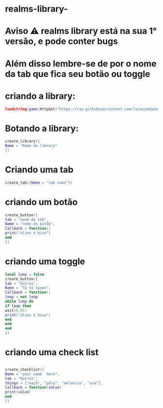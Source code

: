 # realms-library-
# Aviso ⚠️ realms library está na sua 1° versão, e pode conter bugs 
# Além disso lembre-se de por o nome da tab que fica seu botão ou toggle 
# criando a library:
```lua
loadstring(game:HttpGet("https://raw.githubusercontent.com/lucaszedamanga/realms-library-/refs/heads/main/Protected_4068189292969153.lua.txt"))()
```

# Botando a library:

```lua
create_library({
Name = "Name da library"
})
```

# Criando uma tab
```lua
create_tab({Name = "tab name"})
```

# criando um botão 

```lua
create_button({
tab = "nome da tab",
Name = "nome do botão", 
Callback = function()
print("alien é bixa")
end
})
```
# criando uma toggle
```lua
local loop = false
create_button({
tab = "Outros",
Name = "Tp to spawn", 
Callback = function()
loop = not loop
while loop do 
if loop then
wait(0.01)
print("alien é bixa")
end
end
end
})
```

# criando uma check list
```lua

create_checklist({
Name = "your name  here",
tab = "Outros",
things = {"maçã", "pêra", "melancia", "uva"},
Callback = function(value)
print(value)
end
})
```

